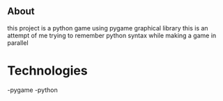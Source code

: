 ## About
 this project is a python game using pygame graphical library 
 this is an attempt of me trying to remember python syntax while making a game in parallel
# Technologies 
-pygame
-python
